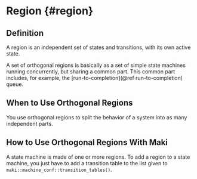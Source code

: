 # Region {#region}

## Definition

A region is an independent set of states and transitions, with its own active state.

A set of orthogonal regions is basically as a set of simple state machines running concurrently, but sharing a common part. This common part includes, for example, the [run-to-completion](@ref run-to-completion) queue.

## When to Use Orthogonal Regions

You use orthogonal regions to split the behavior of a system into as many independent parts.

## How to Use Orthogonal Regions With Maki

A state machine is made of one or more regions. To add a region to a state machine, you just have to add a transition table to the list given to `maki::machine_conf::transition_tables()`.
